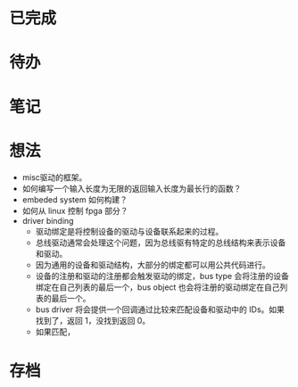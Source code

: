 # 已完成

# 待办

# 笔记

# 想法
- misc驱动的框架。
- 如何编写一个输入长度为无限的返回输入长度为最长行的函数？
- embeded system 如何构建？
- 如何从 linux 控制 fpga 部分？
- driver binding
	- 驱动绑定是将控制设备的驱动与设备联系起来的过程。
	- 总线驱动通常会处理这个问题，因为总线驱有特定的总线结构来表示设备和驱动。
	- 因为通用的设备和驱动结构，大部分的绑定都可以用公共代码进行。
	- 设备的注册和驱动的注册都会触发驱动的绑定，bus type 会将注册的设备绑定在自己列表的最后一个，bus object 也会将注册的驱动绑定在自己列表的最后一个。
	- bus driver 将会提供一个回调通过比较来匹配设备和驱动中的 IDs。如果找到了，返回 1，没找到返回 0。
	- 如果匹配，

# 存档